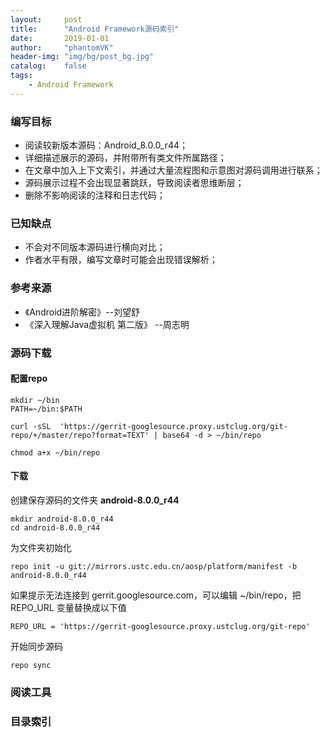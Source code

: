 ```yaml
---
layout:     post
title:      "Android Framework源码索引"
date:       2019-01-01
author:     "phantomVK"
header-img: "img/bg/post_bg.jpg"
catalog:    false
tags:
    - Android Framework
---
```


### 编写目标

- 阅读较新版本源码：Android_8.0.0_r44；
- 详细描述展示的源码，并附带所有类文件所属路径；
- 在文章中加入上下文索引，并通过大量流程图和示意图对源码调用进行联系；
- 源码展示过程不会出现显著跳跃，导致阅读者思维断层；
- 删除不影响阅读的注释和日志代码；



### 已知缺点

- 不会对不同版本源码进行横向对比；
- 作者水平有限，编写文章时可能会出现错误解析；



### 参考来源

- 《Android进阶解密》--刘望舒
- 《深入理解Java虚拟机 第二版》 --周志明



### 源码下载

#### 配置repo

```shell
mkdir ~/bin
PATH=~/bin:$PATH
```

```shell
curl -sSL  'https://gerrit-googlesource.proxy.ustclug.org/git-repo/+/master/repo?format=TEXT' | base64 -d > ~/bin/repo
```

```shell
chmod a+x ~/bin/repo
```

#### 下载

创建保存源码的文件夹 __android-8.0.0_r44__

```shell
mkdir android-8.0.0_r44
cd android-8.0.0_r44
```

为文件夹初始化

```shell
repo init -u git://mirrors.ustc.edu.cn/aosp/platform/manifest -b android-8.0.0_r44
```

如果提示无法连接到 gerrit.googlesource.com，可以编辑 ~/bin/repo，把 REPO_URL 变量替换成以下值

```
REPO_URL = 'https://gerrit-googlesource.proxy.ustclug.org/git-repo'
```

开始同步源码

```shell
repo sync
```

### 阅读工具



### 目录索引

